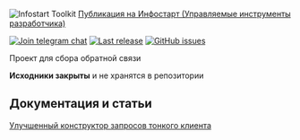 ![Infostart Toolkit](https://repository-images.githubusercontent.com/299848832/7c7b3c00-1d12-11eb-99fe-7eee49563aa3)
[Публикация на Инфостарт (Управляемые инструменты разработчика)](https://infostart.ru/public/1254364/)

[![Join telegram chat](https://img.shields.io/badge/chat-telegram-blue?style=flat&logo=telegram)](https://t.me/mid8_1c) 
[![Last release](https://img.shields.io/github/v/release/infostart-hub/toolkit?include_prereleases&label=last%20release&style=badge)](https://github.com/infostart-hub/toolkit/releases/latest)
[![GitHub issues](https://img.shields.io/github/issues-raw/infostart-hub/toolkit?style=badge)](https://github.com/infostart-hub/toolkit/issues)

Проект для сбора обратной связи

**Исходники закрыты** и не хранятся в репозитории

## Документация и статьи
[Улучшенный конструктор запросов тонкого клиента](https://infostart.ru/1c/articles/1278855/)
